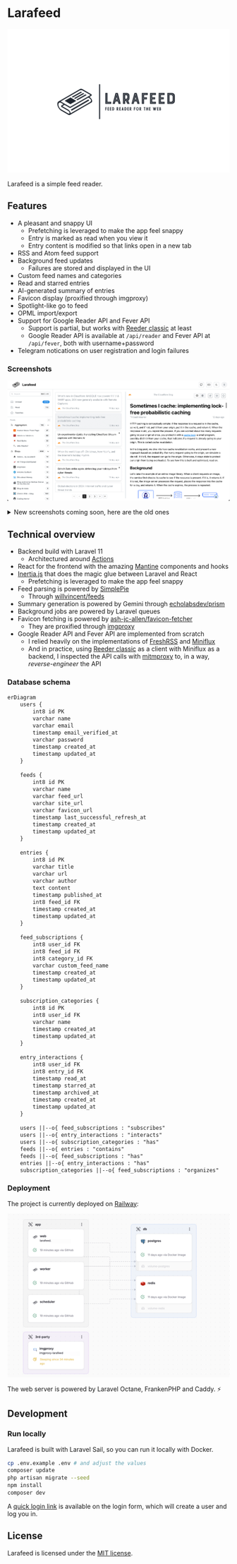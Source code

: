 # Larafeed

<!-- badges -->

![](.github/readme/logo.png)

Larafeed is a simple feed reader.

## Features

- A pleasant and snappy UI
  - Prefetching is leveraged to make the app feel snappy
  - Entry is marked as read when you view it
  - Entry content is modified so that links open in a new tab
- RSS and Atom feed support
- Background feed updates
  - Failures are stored and displayed in the UI
- Custom feed names and categories
- Read and starred entries
- AI-generated summary of entries
- Favicon display (proxified through imgproxy)
- Spotlight-like go to feed
- OPML import/export
- Support for Google Reader API and Fever API
  - Support is partial, but works with [Reeder classic](https://reederapp.com/classic/) at least
  - Google Reader API is available at `/api/reader` and Fever API at `/api/fever`, both with username+password
- Telegram notications on user registration and login failures

### Screenshots

![](.github/readme/reader.png)

<details>
<summary>New screenshots coming soon, here are the old ones</summary>

### Feed list

![](.github/readme/feeds.png)

### Feed

![](.github/readme/feed.png)

### Entry

![](.github/readme/entry.png)

</details>

## Technical overview

- Backend build with Laravel 11
  - Architectured around [Actions](https://laravelactions.com/)
- React for the frontend with the amazing [Mantine](https://mantine.dev/) components and hooks
- [Inertia.js](https://inertiajs.com/) that does the magic glue between Laravel and React
  - Prefetching is leveraged to make the app feel snappy
- Feed parsing is powered by [SimplePie](https://github.com/simplepie/simplepie)
  - Through [willvincent/feeds](https://github.com/willvincent/feeds)
- Summary generation is powered by Gemini through [echolabsdev/prism](https://github.com/echolabsdev/prism)
- Background jobs are powered by Laravel queues
- Favicon fetching is powered by [ash-jc-allen/favicon-fetcher](https://github.com/ash-jc-allen/favicon-fetcher)
  - They are proxified through [imgproxy](https://github.com/imgproxy/imgproxy)
- Google Reader API and Fever API are implemented from scratch
  - I relied heavily on the implementations of [FreshRSS](https://github.com/FreshRSS/FreshRSS/tree/edge/p/api) and [Miniflux](https://github.com/miniflux/v2/tree/main/internal)
  - And in practice, using [Reeder classic](https://reederapp.com/classic/) as a client with Miniflux as a backend, I inspected the API calls with [mitmproxy](https://mitmproxy.org/) to, in a way, *reverse-engineer* the API

### Database schema

```mermaid
erDiagram
    users {
        int8 id PK
        varchar name
        varchar email
        timestamp email_verified_at
        varchar password
        timestamp created_at
        timestamp updated_at
    }

    feeds {
        int8 id PK
        varchar name
        varchar feed_url
        varchar site_url
        varchar favicon_url
        timestamp last_successful_refresh_at
        timestamp created_at
        timestamp updated_at
    }

    entries {
        int8 id PK
        varchar title
        varchar url
        varchar author
        text content
        timestamp published_at
        int8 feed_id FK
        timestamp created_at
        timestamp updated_at
    }

    feed_subscriptions {
        int8 user_id FK
        int8 feed_id FK
        int8 category_id FK
        varchar custom_feed_name
        timestamp created_at
        timestamp updated_at
    }

    subscription_categories {
        int8 id PK
        int8 user_id FK
        varchar name
        timestamp created_at
        timestamp updated_at
    }

    entry_interactions {
        int8 user_id FK
        int8 entry_id FK
        timestamp read_at
        timestamp starred_at
        timestamp archived_at
        timestamp created_at
        timestamp updated_at
    }

    users ||--o{ feed_subscriptions : "subscribes"
    users ||--o{ entry_interactions : "interacts"
    users ||--o{ subscription_categories : "has"
    feeds ||--o{ entries : "contains"
    feeds ||--o{ feed_subscriptions : "has"
    entries ||--o{ entry_interactions : "has"
    subscription_categories ||--o{ feed_subscriptions : "organizes"
```

### Deployment

The project is currently deployed on [Railway](https://railway.com?referralCode=XPWq2Z):

![](.github/readme/railway.png)

The web server is powered by Laravel Octane, FrankenPHP and Caddy. ⚡️

## Development

### Run locally

Larafeed is built with Laravel Sail, so you can run it locally with Docker.

```bash
cp .env.example .env # and adjust the values
composer update
php artisan migrate --seed
npm install
composer dev
```

A [quick login link](https://github.com/spatie/laravel-login-link) is available on the login form, which will create a user and log you in.

## License

Larafeed is licensed under the [MIT license](LICENSE).
